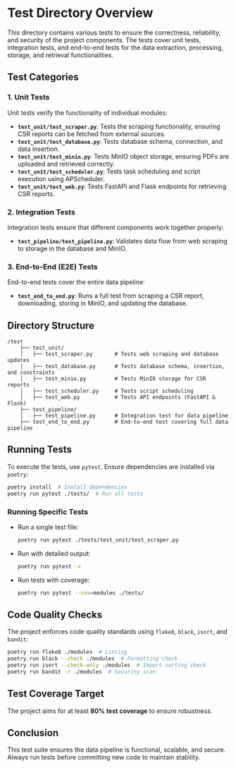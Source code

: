 # Test Directory Overview

This directory contains various tests to ensure the correctness, reliability, and security of the project components. The tests cover unit tests, integration tests, and end-to-end tests for the data extraction, processing, storage, and retrieval functionalities.

## Test Categories

### 1. Unit Tests
Unit tests verify the functionality of individual modules:
- **`test_unit/test_scraper.py`**: Tests the scraping functionality, ensuring CSR reports can be fetched from external sources.
- **`test_unit/test_database.py`**: Tests database schema, connection, and data insertion.
- **`test_unit/test_minio.py`**: Tests MinIO object storage, ensuring PDFs are uploaded and retrieved correctly.
- **`test_unit/test_scheduler.py`**: Tests task scheduling and script execution using APScheduler.
- **`test_unit/test_web.py`**: Tests FastAPI and Flask endpoints for retrieving CSR reports.

### 2. Integration Tests
Integration tests ensure that different components work together properly:
- **`test_pipeline/test_pipeline.py`**: Validates data flow from web scraping to storage in the database and MinIO.

### 3. End-to-End (E2E) Tests
End-to-end tests cover the entire data pipeline:
- **`test_end_to_end.py`**: Runs a full test from scraping a CSR report, downloading, storing in MinIO, and updating the database.

## Directory Structure
```
/test
    ├── test_unit/
    │   ├── test_scraper.py       # Tests web scraping and database updates
    │   ├── test_database.py      # Tests database schema, insertion, and constraints
    │   ├── test_minio.py         # Tests MinIO storage for CSR reports
    │   ├── test_scheduler.py     # Tests script scheduling
    │   ├── test_web.py           # Tests API endpoints (FastAPI & Flask)
    ├── test_pipeline/
    │   ├── test_pipeline.py      # Integration test for data pipeline
    ├── test_end_to_end.py        # End-to-end test covering full data pipeline
```

## Running Tests
To execute the tests, use `pytest`. Ensure dependencies are installed via `poetry`:
```bash
poetry install  # Install dependencies
poetry run pytest ./tests/  # Run all tests
```

### Running Specific Tests
- Run a single test file:
  ```bash
  poetry run pytest ./tests/test_unit/test_scraper.py
  ```
- Run with detailed output:
  ```bash
  poetry run pytest -v
  ```
- Run tests with coverage:
  ```bash
  poetry run pytest --cov=modules ./tests/
  ```

## Code Quality Checks
The project enforces code quality standards using `flake8`, `black`, `isort`, and `bandit`:
```bash
poetry run flake8 ./modules  # Linting
poetry run black --check ./modules  # Formatting check
poetry run isort --check-only ./modules  # Import sorting check
poetry run bandit -r ./modules  # Security scan
```

## Test Coverage Target
The project aims for at least **80% test coverage** to ensure robustness.

## Conclusion
This test suite ensures the data pipeline is functional, scalable, and secure. Always run tests before committing new code to maintain stability.

